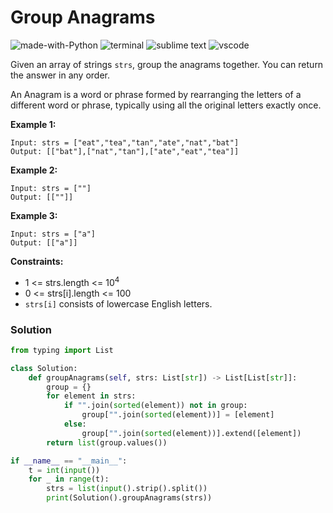 # Group Anagrams
![made-with-Python](https://img.shields.io/badge/Made%20with-Python-007396.svg)
![terminal](https://img.shields.io/badge/Windows%20Terminal-4D4D4D?logo=windows%20terminal&logoColor=white)
![sublime text](https://img.shields.io/badge/sublime_text-%23575757.svg?logo=sublime-text&logoColor=important)
![vscode](https://img.shields.io/badge/Visual_Studio_Code-0078D4?logo=visual%20studio%20code&logoColor=white)

Given an array of strings `strs`, group the anagrams together. You can return the answer in any order.

An Anagram is a word or phrase formed by rearranging the letters of a different word or phrase, typically using all the original letters exactly once.

__Example 1:__
```
Input: strs = ["eat","tea","tan","ate","nat","bat"]
Output: [["bat"],["nat","tan"],["ate","eat","tea"]]
```
__Example 2:__
```
Input: strs = [""]
Output: [[""]]
```
__Example 3:__
```
Input: strs = ["a"]
Output: [["a"]]
```

__Constraints:__
- 1 <= strs.length <= 10<sup>4</sup>
- 0 <= strs[i].length <= 100
- `strs[i]` consists of lowercase English letters.


### Solution
```py
from typing import List

class Solution:
    def groupAnagrams(self, strs: List[str]) -> List[List[str]]:
        group = {}
        for element in strs:
            if "".join(sorted(element)) not in group:
                group["".join(sorted(element))] = [element]
            else:
                group["".join(sorted(element))].extend([element])
        return list(group.values())

if __name__ == "__main__":
    t = int(input())
    for _ in range(t):
        strs = list(input().strip().split())
        print(Solution().groupAnagrams(strs))
```